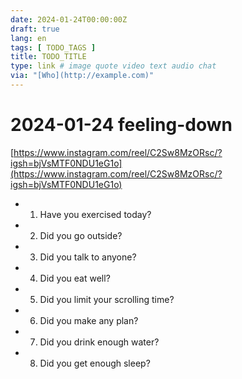 ```yaml
---
date: 2024-01-24T00:00:00Z
draft: true
lang: en
tags: [ TODO_TAGS ]
title: TODO_TITLE
type: link # image quote video text audio chat
via: "[Who](http://example.com)"
---
```



# 2024-01-24 feeling-down


[https://www.instagram.com/reel/C2Sw8MzORsc/?igsh=bjVsMTF0NDU1eG1o](https://www.instagram.com/reel/C2Sw8MzORsc/?igsh=bjVsMTF0NDU1eG1o)

* 1. Have you exercised today?
* 2. Did you go outside?
* 3. Did you talk to anyone?
* 4. Did you eat well?
* 5. Did you limit your scrolling time?
* 6. Did you make any plan?
* 7. Did you drink enough water?
* 8. Did you get enough sleep?


